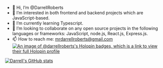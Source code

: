 - 👋 Hi, I’m @DarrellRoberts
- 👀 I’m interested in both frontend and backend projects which are JavaScript-based.
- 🌱 I’m currently learning Typescript.
- 💞️ I’m looking to collaborate on any open source projects in the following languages or frameworks: JavaScript, node.js, React.js, Express.js.
- 📫 How to reach me: mrdarrellroberts@gmail.com
[![An image of @darrellroberts's Holopin badges, which is a link to view their full Holopin profile](https://holopin.me/darrellroberts)](https://holopin.io/@darrellroberts)
<!---
DarrellRoberts/DarrellRoberts is a ✨ special ✨ repository because its `README.md` (this file) appears on your GitHub profile.
You can click the Preview link to take a look at your changes.
--->
[![Darrell's GitHub stats](https://github-readme-stats.vercel.app/api?username=DarrellRoberts)](https://github.com/DarrellRoberts/github-readme-stats&theme=dark&show_icons=true)
